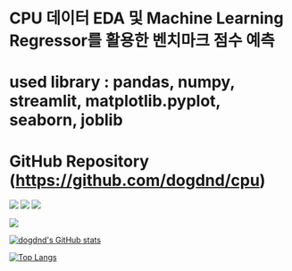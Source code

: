
# CPU 데이터 EDA 및 Machine Learning Regressor를 활용한 벤치마크 점수 예측

# used library : pandas, numpy, streamlit, matplotlib.pyplot, seaborn, joblib

# GitHub Repository (https://github.com/dogdnd/cpu)

<img src="https://img.shields.io/badge/python-3776AB?style=for-the-badge&logo=Python&logoColor=white">

<img src="https://img.shields.io/badge/streamlit-FF4B4B?style=for-the-badge&logo=Python&logoColor=white">

<img src="https://img.shields.io/badge/jupyter-F37626?style=for-the-badge&logo=Python&logoColor=white">

<a href="https://hits.seeyoufarm.com"><img src="https://hits.seeyoufarm.com/api/count/incr/badge.svg?url=https%3A%2F%2Fgithub.com%2Fdogdnd&count_bg=%2379C83D&title_bg=%23555555&icon=ko-fi.svg&icon_color=%23FFFFFF&title=visit&edge_flat=false"/></a>


[![dogdnd's GitHub stats](https://github-readme-stats.vercel.app/api?username=dogdnd)](https://github.com/dogdnd/github-readme-stats)



[![Top Langs](https://github-readme-stats.vercel.app/api/top-langs/?username=dogdnd)](https://github.com/dogdnd/github-readme-stats)

